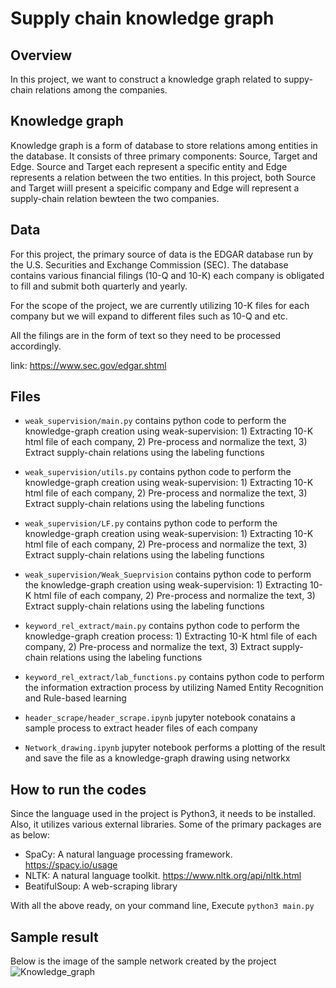 # Supply chain knowledge graph

## Overview
In this project, we want to construct a knowledge graph related to suppy-chain relations among the companies. 

## Knowledge graph
Knowledge graph is a form of database to store relations among entities in the database. It consists of three primary components: Source, Target and Edge. Source and Target each represent a specific entity and Edge represents a relation between the two entities. 
In this project, both Source and Target wiill present a speicific company and Edge will represent a supply-chain relation bewteen the two companies.

## Data
For this project, the primary source of data is the EDGAR database run by the U.S. Securities and Exchange Commission (SEC). 
The database contains various financial filings (10-Q and 10-K) each company is obligated to fill and submit both quarterly and yearly. 

For the scope of the project, we are currently utilizing 10-K files for each company but we will expand to different files such as 10-Q and etc.

All the filings are in the form of text so they need to be processed accordingly.

link: https://www.sec.gov/edgar.shtml

## Files
* `weak_supervision/main.py` contains python code to perform the knowledge-graph creation using weak-supervision: 1) Extracting 10-K html file of each company, 2) Pre-process and normalize the text, 3) Extract supply-chain relations using the labeling functions

* `weak_supervision/utils.py` contains python code to perform the knowledge-graph creation using weak-supervision: 1) Extracting 10-K html file of each company, 2) Pre-process and normalize the text, 3) Extract supply-chain relations using the labeling functions

* `weak_supervision/LF.py` contains python code to perform the knowledge-graph creation using weak-supervision: 1) Extracting 10-K html file of each company, 2) Pre-process and normalize the text, 3) Extract supply-chain relations using the labeling functions

* `weak_supervision/Weak_Sueprvision` contains python code to perform the knowledge-graph creation using weak-supervision: 1) Extracting 10-K html file of each company, 2) Pre-process and normalize the text, 3) Extract supply-chain relations using the labeling functions

* `keyword_rel_extract/main.py` contains python code to perform the knowledge-graph creation process: 1) Extracting 10-K html file of each company, 2) Pre-process and normalize the text, 3) Extract supply-chain relations using the labeling functions

* `keyword_rel_extract/lab_functions.py` contains python code to perform the information extraction process by utilizing Named Entity Recognition and Rule-based learning

* `header_scrape/header_scrape.ipynb` jupyter notebook conatains a sample process to extract header files of each company

* `Network_drawing.ipynb` jupyter notebook performs a plotting of the result and save the file as a knowledge-graph drawing using networkx


## How to run the codes

Since the language used in the project is Python3, it needs to be installed. Also, it utilizes various external libraries. Some of the primary packages are as below:

* SpaCy: A natural language processing framework. https://spacy.io/usage
* NLTK: A natural language toolkit. https://www.nltk.org/api/nltk.html
* BeatifulSoup: A web-scraping library 


With all the above ready, on your command line,
Execute `python3 main.py` 

## Sample result
Below is the image of the sample network created by the project
![Knowledge_graph](/images/automobile_network.png)
